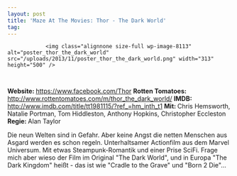 ```yaml
---
layout: post
title: 'Maze At The Movies: Thor - The Dark World'
tag: 
---
```



                <img class="alignnone size-full wp-image-8113" alt="poster_thor_the_dark_world" src="/uploads/2013/11/poster_thor_the_dark_world.png" width="313" height="500" />
<img class="alignnone size-full wp-image-5898" title="movie_review_4stars" alt="" src="/uploads/2010/02/movie_review_4stars.png" width="75" height="15" />
<p><strong> Website: </strong><a href="https://www.facebook.com/Thor"><a href="https://www.facebook.com/Thor">https://www.facebook.com/Thor</a></a>
<strong>Rotten Tomatoes: </strong><a href="http://www.rottentomatoes.com/m/thor_the_dark_world/"><a href="http://www.rottentomatoes.com/m/thor_the_dark_world/">http://www.rottentomatoes.com/m/thor_the_dark_world/</a></a>
<strong>IMDB: </strong><a href="http://www.imdb.com/title/tt1981115/?ref_=hm_inth_t1"><a href="http://www.imdb.com/title/tt1981115/?ref_=hm_inth_t1">http://www.imdb.com/title/tt1981115/?ref_=hm_inth_t1</a></a>
<strong>Mit: </strong>Chris Hemsworth, Natalie Portman, Tom Hiddleston, Anthony Hopkins, Christopher Eccleston
<strong>Regie: </strong>Alan Taylor</p>
<p>Die neun Welten sind in Gefahr. Aber keine Angst die netten Menschen aus Asgard werden es schon regeln. Unterhaltsamer Actionfilm aus dem Marvel Universum. Mit etwas Steampunk-Romantik und einer Prise SciFi. Frage mich aber wieso der Film im Original &quot;The Dark World&quot;, und in Europa &quot;The Dark Kingdom&quot; heißt - das ist wie &quot;Cradle to the Grave&quot; und &quot;Born 2 Die&quot;...</p>
            

